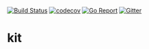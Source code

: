 [![Build Status](https://travis-ci.com/go-ocf/kit.svg?branch=master)](https://travis-ci.com/go-ocf/kit)
[![codecov](https://codecov.io/gh/go-ocf/kit/branch/master/graph/badge.svg)](https://codecov.io/gh/go-ocf/kit)
[![Go Report](https://goreportcard.com/badge/github.com/go-ocf/kit)](https://goreportcard.com/report/github.com/go-ocf/kit)
[![Gitter](https://badges.gitter.im/ocfcloud/Lobby.svg)](https://gitter.im/ocfcloud/Lobby?utm_source=badge&utm_medium=badge&utm_campaign=pr-badge)

# kit

